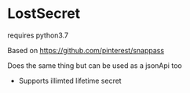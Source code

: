 # LostSecret

requires python3.7

Based on https://github.com/pinterest/snappass



Does the same thing but can be used as a jsonApi too

- Supports illimted lifetime secret

